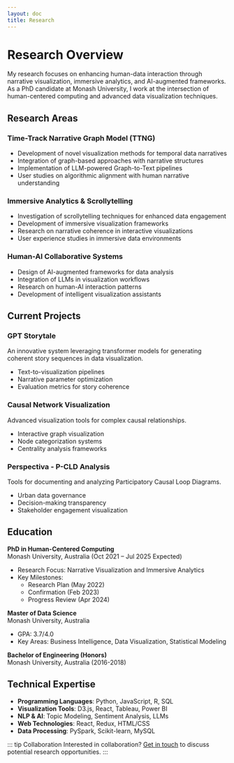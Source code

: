 ```yaml
---
layout: doc
title: Research
---
```


# Research Overview

My research focuses on enhancing human-data interaction through narrative visualization, immersive analytics, and AI-augmented frameworks. As a PhD candidate at Monash University, I work at the intersection of human-centered computing and advanced data visualization techniques.

## Research Areas

### Time-Track Narrative Graph Model (TTNG)

- Development of novel visualization methods for temporal data narratives
- Integration of graph-based approaches with narrative structures
- Implementation of LLM-powered Graph-to-Text pipelines
- User studies on algorithmic alignment with human narrative understanding

### Immersive Analytics & Scrollytelling

- Investigation of scrollytelling techniques for enhanced data engagement
- Development of immersive visualization frameworks
- Research on narrative coherence in interactive visualizations
- User experience studies in immersive data environments

### Human-AI Collaborative Systems

- Design of AI-augmented frameworks for data analysis
- Integration of LLMs in visualization workflows
- Research on human-AI interaction patterns
- Development of intelligent visualization assistants

## Current Projects

### GPT Storytale

An innovative system leveraging transformer models for generating coherent story sequences in data visualization.

- Text-to-visualization pipelines
- Narrative parameter optimization
- Evaluation metrics for story coherence

### Causal Network Visualization

Advanced visualization tools for complex causal relationships.

- Interactive graph visualization
- Node categorization systems
- Centrality analysis frameworks

### Perspectiva - P-CLD Analysis

Tools for documenting and analyzing Participatory Causal Loop Diagrams.

- Urban data governance
- Decision-making transparency
- Stakeholder engagement visualization

## Education

**PhD in Human-Centered Computing**  
Monash University, Australia (Oct 2021 – Jul 2025 Expected)

- Research Focus: Narrative Visualization and Immersive Analytics
- Key Milestones:
  - Research Plan (May 2022)
  - Confirmation (Feb 2023)
  - Progress Review (Apr 2024)

**Master of Data Science**  
Monash University, Australia

- GPA: 3.7/4.0
- Key Areas: Business Intelligence, Data Visualization, Statistical Modeling

**Bachelor of Engineering (Honors)**  
Monash University, Australia (2016-2018)

## Technical Expertise

- **Programming Languages**: Python, JavaScript, R, SQL
- **Visualization Tools**: D3.js, React, Tableau, Power BI
- **NLP & AI**: Topic Modeling, Sentiment Analysis, LLMs
- **Web Technologies**: React, Redux, HTML/CSS
- **Data Processing**: PySpark, Scikit-learn, MySQL

::: tip Collaboration
Interested in collaboration? [Get in touch](/about) to discuss potential research opportunities.
:::
